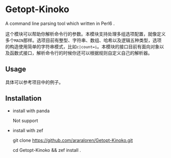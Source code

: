 # Getopt-Kinoko

A command line parsing tool which written in Perl6 .

这个模块可以帮助你解析命令行的参数。本模块支持处理多组选项配置，就像定义多个`MAIN`那样。选项目前有整型、字符串、数组、哈希以及逻辑五种类型，选项的构造使用简单的字符串模式，比如`c|count=i`。本模块的接口目前有面向对象以及函数式接口，解析命令行的时候你还可以根据规则自定义自己的解析器。

## Usage

具体可以参考项目中的例子。

## Installation

+ install with panda
	
	Not support

+ install with zef

	git clone https://github.com/araraloren/Getopt-Kinoko.git
	
	cd Getopt-Kinoko && zef install .
